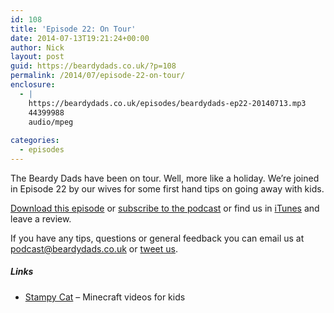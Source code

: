 ```yaml
---
id: 108
title: 'Episode 22: On Tour'
date: 2014-07-13T19:21:24+00:00
author: Nick
layout: post
guid: https://beardydads.co.uk/?p=108
permalink: /2014/07/episode-22-on-tour/
enclosure:
  - |
    https://beardydads.co.uk/episodes/beardydads-ep22-20140713.mp3
    44399988
    audio/mpeg
    
categories:
  - episodes
---
```

The Beardy Dads have been on tour. Well, more like a holiday. We&#8217;re joined in Episode 22 by our wives for some first hand tips on going away with kids.

[Download this episode](https://beardydads.co.uk/episodes/beardydads-ep22-20140713.mp3) or [subscribe to the podcast](http://feeds.feedburner.com/BeardyDads) or find us in [iTunes](https://itunes.apple.com/gb/podcast/beardy-dads/id798785734) and leave a review.

If you have any tips, questions or general feedback you can email us at <podcast@beardydads.co.uk> or [tweet us](http://twitter.com/beardydads).

##### Links

  * [Stampy Cat](https://twitter.com/stampylongnose) &#8211; Minecraft videos for kids